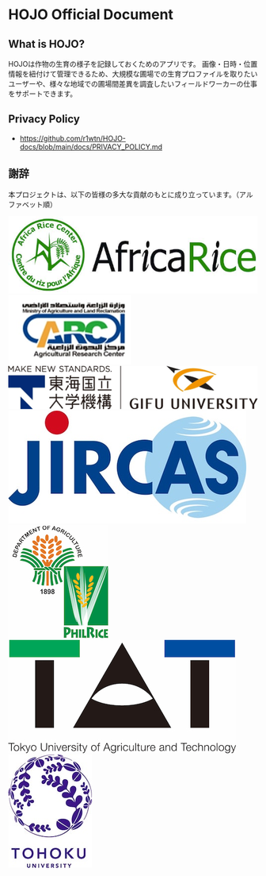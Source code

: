 # HOJO Official Document

## What is HOJO?

HOJOは作物の生育の様子を記録しておくためのアプリです。
画像・日時・位置情報を紐付けて管理できるため、大規模な圃場での生育プロファイルを取りたいユーザーや、様々な地域での圃場間差異を調査したいフィールドワーカーの仕事をサポートできます。

## Privacy Policy

- <https://github.com/r1wtn/HOJO-docs/blob/main/docs/PRIVACY_POLICY.md>


## 謝辞

本プロジェクトは、以下の皆様の多大な貢献のもとに成り立っています。（アルファベット順）

![](./images/africa_rice.jpg)
![](./images/egypt-agricultural-research-center.jpg)
![](./images/gifu_univ.jpg)
![](./images/JIRCAS_LOGO_A8_874x414.jpg)
![](./images/Philippine_Rice_Research_Institute.jpg)
![](./images/tat_univ.jpg)  
![](./images/tohoku_univ.jpg)
